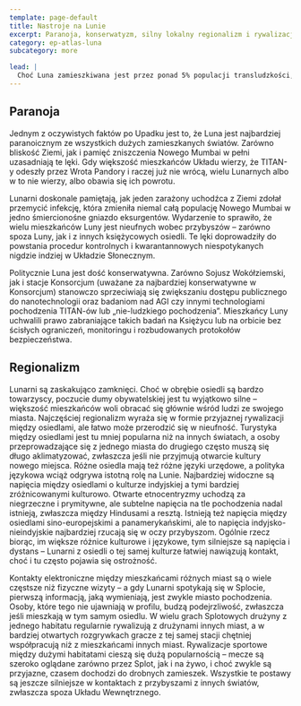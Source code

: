 ```yaml
---
template: page-default
title: Nastroje na Lunie
excerpt: Paranoja, konserwatyzm, silny lokalny regionalizm i rywalizacja między miastami.
category: ep-atlas-luna
subcategory: more

lead: |
  Choć Luna zamieszkiwana jest przez ponad 5% populacji transludzkości, jest to świat naznaczony głęboko przez swoją historię i przez Upadek. W efekcie wytworzyła się tu specyficzna kultura i zestaw postaw, dość powszechnych wśród wieloletnich mieszkańców. Chociaż nie brakuje tu ludzi kosmopolitycznych i nieparanoicznych, poniższe nastawienia są na tyle powszechne, że przybysze powinni być ich świadomi.
---
```


## Paranoja
Jednym z oczywistych faktów po Upadku jest to, że Luna jest najbardziej paranoicznym ze wszystkich dużych zamieszkanych światów. Zarówno bliskość Ziemi, jak i pamięć zniszczenia Nowego Mumbai w pełni uzasadniają te lęki. Gdy większość mieszkańców Układu wierzy, że TITAN-y odeszły przez Wrota Pandory i raczej już nie wrócą, wielu Lunarnych albo w to nie wierzy, albo obawia się ich powrotu.

Lunarni doskonale pamiętają, jak jeden zarażony uchodźca z Ziemi zdołał przemycić infekcję, która zmieniła niemal całą populację Nowego Mumbai w jedno śmiercionośne gniazdo eksurgentów. Wydarzenie to sprawiło, że wielu mieszkańców Luny jest nieufnych wobec przybyszów – zarówno spoza Luny, jak i z innych księżycowych osiedli. Te lęki doprowadziły do powstania procedur kontrolnych i kwarantannowych niespotykanych nigdzie indziej w Układzie Słonecznym.

Politycznie Luna jest dość konserwatywna. Zarówno Sojusz Wokółziemski, jak i stacje Konsorcjum (uważane za najbardziej konserwatywne w Konsorcjum) stanowczo sprzeciwiają się zwiększaniu dostępu publicznego do nanotechnologii oraz badaniom nad AGI czy innymi technologiami pochodzenia TITAN-ów lub „nie-ludzkiego pochodzenia”. Mieszkańcy Luny uchwalili prawo zabraniające takich badań na Księżycu lub na orbicie bez ścisłych ograniczeń, monitoringu i rozbudowanych protokołów bezpieczeństwa.

## Regionalizm
Lunarni są zaskakująco zamknięci. Choć w obrębie osiedli są bardzo towarzyscy, poczucie dumy obywatelskiej jest tu wyjątkowo silne – większość mieszkańców woli obracać się głównie wśród ludzi ze swojego miasta. Najczęściej regionalizm wyraża się w formie przyjaznej rywalizacji między osiedlami, ale łatwo może przerodzić się w nieufność. Turystyka między osiedlami jest tu mniej popularna niż na innych światach, a osoby przeprowadzające się z jednego miasta do drugiego często muszą się długo aklimatyzować, zwłaszcza jeśli nie przyjmują otwarcie kultury nowego miejsca. Różne osiedla mają też różne języki urzędowe, a polityka językowa wciąż odgrywa istotną rolę na Lunie. Najbardziej widoczne są napięcia między osiedlami o kulturze indyjskiej a tymi bardziej zróżnicowanymi kulturowo. Otwarte etnocentryzmy uchodzą za niegrzeczne i prymitywne, ale subtelne napięcia na tle pochodzenia nadal istnieją, zwłaszcza między Hindusami a resztą. Istnieją też napięcia między osiedlami sino-europejskimi a panamerykańskimi, ale to napięcia indyjsko-nieindyjskie najbardziej rzucają się w oczy przybyszom. Ogólnie rzecz biorąc, im większe różnice kulturowe i językowe, tym silniejsze są napięcia i dystans – Lunarni z osiedli o tej samej kulturze łatwiej nawiązują kontakt, choć i tu często pojawia się ostrożność.

Kontakty elektroniczne między mieszkańcami różnych miast są o wiele częstsze niż fizyczne wizyty – a gdy Lunarni spotykają się w Splocie, pierwszą informacją, jaką wymieniają, jest zwykle miasto pochodzenia. Osoby, które tego nie ujawniają w profilu, budzą podejrzliwość, zwłaszcza jeśli mieszkają w tym samym osiedlu. W wielu grach Splotowych drużyny z jednego habitatu regularnie rywalizują z drużynami innych miast, a w bardziej otwartych rozgrywkach gracze z tej samej stacji chętniej współpracują niż z mieszkańcami innych miast. Rywalizacje sportowe między dużymi habitatami cieszą się dużą popularnością – mecze są szeroko oglądane zarówno przez Splot, jak i na żywo, i choć zwykle są przyjazne, czasem dochodzi do drobnych zamieszek. Wszystkie te postawy są jeszcze silniejsze w kontaktach z przybyszami z innych światów, zwłaszcza spoza Układu Wewnętrznego.
